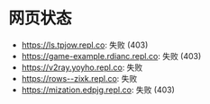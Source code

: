 # 网页状态
- https://ls.tpjow.repl.co: 失败 (403)
- https://game-example.rdianc.repl.co: 失败 (403)
- https://v2ray.yoyho.repl.co: 失败
- https://rows--zixk.repl.co: 失败
- https://mization.edpjg.repl.co: 失败 (403)

